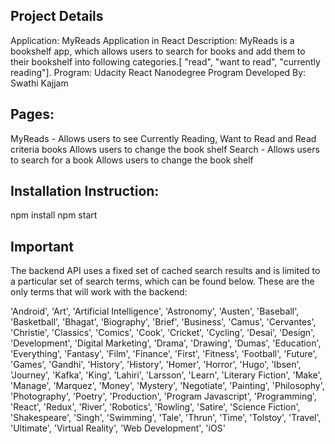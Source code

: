## Project Details
Application: MyReads Application in React
Description: MyReads is a bookshelf app, which allows users to search for books and add them to their bookshelf into following categories.[ "read", "want to read",  "currently reading"].
Program: Udacity React Nanodegree Program
Developed By: Swathi Kajjam


## Pages:
MyReads - Allows users to see Currently Reading, Want to Read and Read criteria books
          Allows users to change the book shelf
Search -  Allows users to search for a book
          Allows users to change the book shelf


## Installation Instruction:
npm install
npm start


## Important
The backend API uses a fixed set of cached search results and is limited to a particular set of search terms, which can be found below. These are the only terms that will work with the backend:

'Android', 'Art', 'Artificial Intelligence', 'Astronomy', 'Austen', 'Baseball', 'Basketball', 'Bhagat', 'Biography', 'Brief', 'Business', 'Camus', 'Cervantes', 'Christie', 'Classics', 'Comics', 'Cook', 'Cricket', 'Cycling', 'Desai', 'Design', 'Development', 'Digital Marketing', 'Drama', 'Drawing', 'Dumas', 'Education', 'Everything', 'Fantasy', 'Film', 'Finance', 'First', 'Fitness', 'Football', 'Future', 'Games', 'Gandhi', 'History', 'History', 'Homer', 'Horror', 'Hugo', 'Ibsen', 'Journey', 'Kafka', 'King', 'Lahiri', 'Larsson', 'Learn', 'Literary Fiction', 'Make', 'Manage', 'Marquez', 'Money', 'Mystery', 'Negotiate', 'Painting', 'Philosophy', 'Photography', 'Poetry', 'Production', 'Program Javascript', 'Programming', 'React', 'Redux', 'River', 'Robotics', 'Rowling', 'Satire', 'Science Fiction', 'Shakespeare', 'Singh', 'Swimming', 'Tale', 'Thrun', 'Time', 'Tolstoy', 'Travel', 'Ultimate', 'Virtual Reality', 'Web Development', 'iOS'



